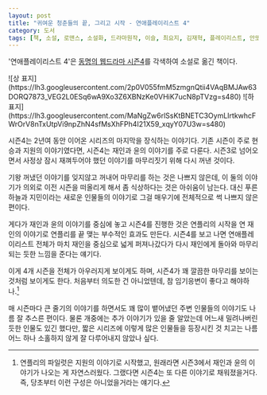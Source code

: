 ```yaml
---
layout: post
title: "귀여운 청춘들의 끝, 그리고 시작 - 연애플레이리스트 4"
category: 도서
tags: [책, 소설, 로맨스, 소설화, 드라마원작, 이슬, 최요지, 김재혁, 플레이리스트, 안또이, 대원앤북, 대원씨아이, 서평]
---
```


'연애플레이리스트 4'은
[동명의 웹드라마 시즌4](https://www.youtube.com/watch?v=_P9TUByn3Ww&list=PL920OTfqSyzcC9BABOOWhTEyPuYLyN_Tf)를 각색하여 소설로 옮긴 책이다.

<p class="center" markdown="1">
![상 표지](https://lh3.googleusercontent.com/2p0V055fmM5zmgnQtii4VAqBMJAw63DORQ7873_VEG2L0ESq6wA9Xo3Z6XBNzKe0VHiK7ucN8pTVzg=s480)
![하 표지](https://lh3.googleusercontent.com/MaNgZw6rlSsKtBNETC3OymLIrtkwhcFWrOrV8nTxUtpVi9npZhN4sfMsXhFPh4I21X59_xqyY07U3w=s480)
</p>

시즌4는 2년여 동안 이어온 시리즈의 마지막을 장식하는 이야기다.
기존 시즌이 주로 현승과 지원의 이야기였다면,
시즌4는 재인과 윤의 이야기를 주로 다룬다.
시즌3로 넘어오면서 사정상 잠시 재껴두어야 했던 이야기를
마무리짓기 위해 다시 꺼낸 것이다.

기왕 꺼냈던 이야기를 잊지않고 꺼내어 마무리를 하는 것은 나쁘지 않은데,
이 둘의 이야기가 의외로 이전 시즌을 떠올리게 해서 좀 식상하다는 것은 아쉬움이 남는다.
대신 푸른 하늘과 지민이라는 새로운 인물들의 이야기로 그걸 매우기에 전체적으로 썩 나쁘지 않은 편이다.

게다가 재인과 윤의 이야기를 중심에 놓고 시즌4를 진행한 것은
연플리의 시작을 연 재인의 이야기로 연플리를 끝 맺는 부수적인 효과도 만든다.
시즌4를 보고 나면 연애플레이리스트 전체가
마치 재인을 중심으로 넓게 퍼져나갔다가
다시 재인에게 돌아와 마무리 되는 듯한 느낌을 준다는 얘기다.

이게 4개 시즌을 전체가 아우러지게 보이게도 하며, 시즌4가 꽤 깔끔한 마무리를 보이는 것처럼 보이게도 한다.
처음부터 의도한 건 아니었텐데, 참 임기응변이 좋다고 해야하나.[^1]

[^1]: 연플리의 파일럿은 지원의 이야기로 시작했고, 원래라면 시즌3에서 재인과 윤의 이야기가 나오는 게 자연스러웠다. 그랬다면 시즌4는 또 다른 이야기로 채워졌을거다. 즉, 당초부터 이런 구성은 아니었을거라는 얘기다.

매 시즌마다 큰 줄기의 이야기를 하면서도 꽤 많이 뱉어냈던 주변 인물들의 이야기도 나름 잘 추스른 편이다.
물론 개중에는 추가 이야기가 있을 줄 알았는데 어느새 밀려나버린 듯한 인물도 있긴 했다만,
짧은 시리즈에 이렇게 많은 인물들을 등장시킨 것 치고는
나름 어느 하나 소홀하지 않게 잘 다루어내지 않았나 싶다.
